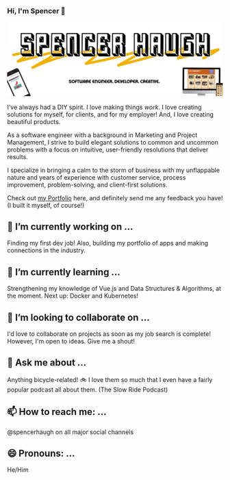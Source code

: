 ### Hi, I'm Spencer 👋

![Head image](/images/github-head-01.png)

I’ve always had a DIY spirit. I love making things *work*.
I love creating solutions for myself, for clients, and for my employer! And, I love creating beautiful products.

As a software engineer with a background in Marketing and Project Management, I strive to build elegant solutions to common and uncommon problems with a focus on intuitive, user-friendly resolutions that deliver results.

I specialize in bringing a calm to the storm of business with my unflappable nature and years of experience with customer service, process improvement, problem-solving, and client-first solutions.

Check out [my Portfolio](https://spencerhaugh.dev) here, and definitely send me any feedback you have! (I built it myself, of course!)


## 🔭 I’m currently working on ...
Finding my first dev job! Also, building my portfolio of apps and making connections in the industry.

## 🌱 I’m currently learning ...
Strengthening my knowledge of Vue.js and Data Structures & Algorithms, at the moment. Next up: Docker and Kubernetes!
## 👯 I’m looking to collaborate on ...
I'd love to collaborate on projects as soon as my job search is complete! However, I'm open to ideas. Give me a shout!
## 💬 Ask me about ...
Anything bicycle-related! :bike: I love them so much that I even have a fairly popular podcast all about them. (The Slow Ride Podcast)
## 📫 How to reach me: ...
@spencerhaugh on all major social channels

## 😄 Pronouns: ...
He/Him

